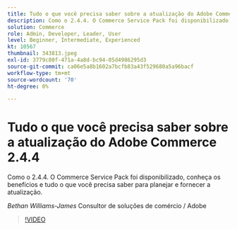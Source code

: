 ```yaml
---
title: Tudo o que você precisa saber sobre a atualização do Adobe Commerce 2.4.4
description: Como o 2.4.4. O Commerce Service Pack foi disponibilizado, conheça os benefícios e tudo o que você precisa saber para planejar e fornecer a atualização.
solution: Commerce
role: Admin, Developer, Leader, User
level: Beginner, Intermediate, Experienced
kt: 10567
thumbnail: 343813.jpeg
exl-id: 3779c80f-471a-4a8d-bc94-05d4986295d3
source-git-commit: ca06e5a8b1602a7bcfb83a43f529680a5a96bacf
workflow-type: tm+mt
source-wordcount: '70'
ht-degree: 0%

---
```


# Tudo o que você precisa saber sobre a atualização do Adobe Commerce 2.4.4

Como o 2.4.4. O Commerce Service Pack foi disponibilizado, conheça os benefícios e tudo o que você precisa saber para planejar e fornecer a atualização.

*Bethan Williams-James* Consultor de soluções de comércio / Adobe

>[!VIDEO](https://video.tv.adobe.com/v/343813/?quality=12&learn=on)
